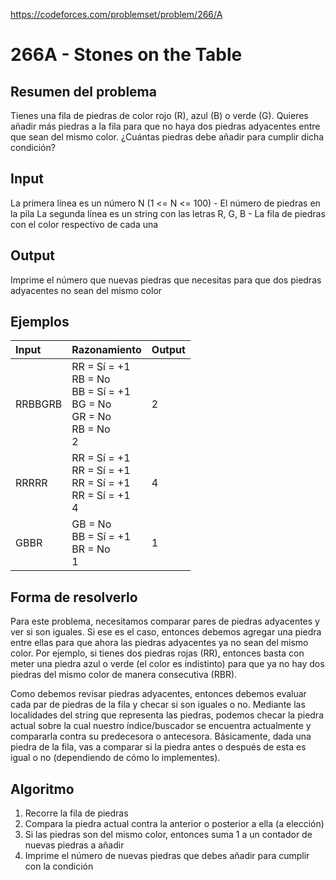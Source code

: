 https://codeforces.com/problemset/problem/266/A

# 266A - Stones on the Table

## Resumen del problema
Tienes una fila de piedras de color rojo (R), azul (B) o verde (G). Quieres añadir más piedras a la fila para que no haya dos piedras adyacentes entre que sean del mismo color. ¿Cuántas piedras debe añadir para cumplir dicha condición?

## Input
La primera línea es un número N (1 <= N <= 100) - El número de piedras en la pila
La segunda línea es un string con las letras R, G, B - La fila de piedras con el color respectivo de cada una

## Output
Imprime el número que nuevas piedras que necesitas para que dos piedras adyacentes no sean del mismo color

## Ejemplos
| Input     | Razonamiento                                                                              | Output    |
| :-------- | :---------------------------------------------------------------------------------------- | --------- |
| RRBBGRB   | RR = Sí = +1 <br> RB = No <br> BB = Sí = +1 <br> BG = No <br> GR = No <br> RB = No <br> 2 | 2         |
| RRRRR     | RR = Sí = +1 <br> RR = Sí = +1 <br> RR = Sí = +1 <br> RR = Sí = +1 <br> 4                 | 4         |
| GBBR      | GB = No <br> BB = Sí = +1 <br> BR = No <br> 1                                             | 1         |

## Forma de resolverlo
Para este problema, necesitamos comparar pares de piedras adyacentes y ver si son iguales. Si ese es el caso, entonces debemos agregar una piedra entre ellas para que ahora las piedras adyacentes ya no sean del mismo color. Por ejemplo, si tienes dos piedras rojas (RR), entonces basta con meter una piedra azul o verde (el color es indistinto) para que ya no hay dos piedras del mismo color de manera consecutiva (RBR).

Como debemos revisar piedras adyacentes, entonces debemos evaluar cada par de piedras de la fila y checar si son iguales o no. Mediante las localidades del string que representa las piedras, podemos checar la piedra actual sobre la cual nuestro índice/buscador se encuentra actualmente y compararla contra su predecesora o antecesora. Básicamente, dada una piedra de la fila, vas a comparar si la piedra antes o después de esta es igual o no (dependiendo de cómo lo implementes).

## Algoritmo
1) Recorre la fila de piedras
2) Compara la piedra actual contra la anterior o posterior a ella (a elección)
3) Si las piedras son del mismo color, entonces suma 1 a un contador de nuevas piedras a añadir
4) Imprime el número de nuevas piedras que debes añadir para cumplir con la condición
